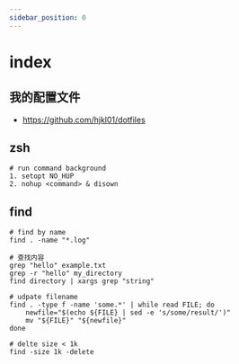```yaml
---
sidebar_position: 0
---
```


# index

## 我的配置文件

- https://github.com/hjkl01/dotfiles

## zsh

```
# run command background
1. setopt NO_HUP
2. nohup <command> & disown
```

## find

```shell
# find by name
find . -name "*.log"

# 查找内容
grep "hello" example.txt
grep -r "hello" my_directory
find directory | xargs grep "string"

# udpate filename
find . -type f -name 'some.*' | while read FILE; do
    newfile="$(echo ${FILE} | sed -e 's/some/result/')"
    mv "${FILE}" "${newfile}"
done

# delte size < 1k
find -size 1k -delete
```
